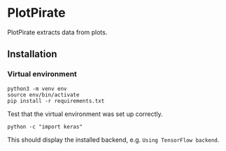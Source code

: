 # PlotPirate

PlotPirate extracts data from plots.

## Installation

### Virtual environment

```
python3 -m venv env
source env/bin/activate
pip install -r requirements.txt
```

Test that the virtual environment was set up correctly.

```
python -c "import keras"
```

This should display the installed backend, e.g. `Using TensorFlow backend`.
